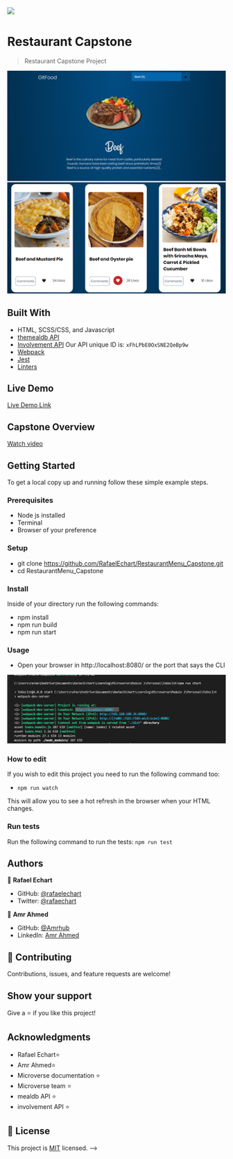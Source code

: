 # ![](https://img.shields.io/badge/Microverse-blueviolet)

# Restaurant Capstone

> Restaurant Capstone Project

![screenshot](./src/README/screenshot1.png)
![screenshot](./src/README/screenshot2.png)

## Built With

- HTML, SCSS/CSS, and Javascript
- [themealdb API](https://www.themealdb.com/api.php)
- [Involvement API](https://www.notion.so/microverse/Involvement-API-869e60b5ad104603aa6db59e08150270) Our API unique ID is: `xFhLPbE0OxSNE2QeBp9w`
- [Webpack](https://webpack.js.org/)
- [Jest](https://jestjs.io/)
- [Linters](https://github.com/microverseinc/linters-config/blob/master/html-css-js/.github/workflows/linters.yml)

## Live Demo

[Live Demo Link](https://rafaelechart.github.io/RestaurantMenu_Capstone/)

## Capstone Overview

[Watch video](https://drive.google.com/file/d/1tcHf2zilMFW-HCkPU4PMbI2r1AYlN-O1/view)

## Getting Started

To get a local copy up and running follow these simple example steps.

### Prerequisites

- Node js installed
- Terminal
- Browser of your preference

### Setup

- git clone https://github.com/RafaelEchart/RestaurantMenu_Capstone.git
- cd RestaurantMenu_Capstone

### Install

Inside of your directory run the following commands:

- npm install
- npm run build
- npm run start

### Usage

- Open your browser in http://localhost:8080/ or the port that says the CLI

![localhost](./src/README/localhost.png)

### How to edit

If you wish to edit this project you need to run the following command too:

- `npm run watch`

This will allow you to see a hot refresh in the browser when your HTML changes.

### Run tests

Run the following command to run the tests: `npm run test`

## Authors

👤 **Rafael Echart**

- GitHub: [@rafaelechart](https://github.com/rafaelechart)
- Twitter: [@rafaechart](https://twitter.com/rafaechart)

👤 **Amr Ahmed**

- GitHub: [@Amrhub](https://github.com/Amrhub/)
- LinkedIn: [Amr Ahmed](https://www.linkedin.com/in/amr-ahmed-655420191/)

## 🤝 Contributing

Contributions, issues, and feature requests are welcome!

## Show your support

Give a ⭐️ if you like this project!

## Acknowledgments

- Rafael Echart⭐️
- Amr Ahmed⭐️
- Microverse documentation ⭐️
- Microverse team ⭐️
- mealdb API ⭐️
- involvement API ⭐️

## 📝 License

This project is [MIT](./MIT.md) licensed. -->
